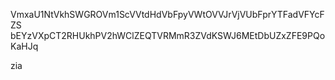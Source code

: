 VmxaU1NtVkhSWGROVm1ScVVtdHdVbFpyVWtOVVJrVjVUbFprYTFadVFYcFZS
bEYzVXpCT2RHUkhPV2hWClZEQTVRMmR3ZVdKSWJ6MEtDbUZxZFE9PQoKaHJq

zia
